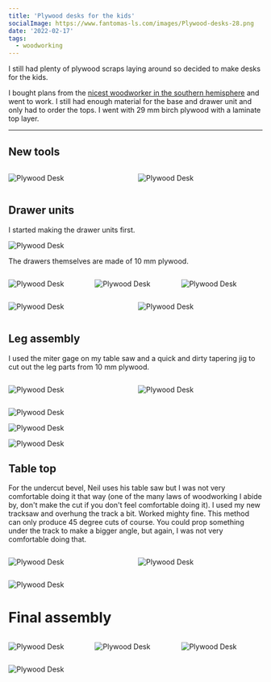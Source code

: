 ```yaml
---
title: 'Plywood desks for the kids'
socialImage: https://www.fantomas-ls.com/images/Plywood-desks-28.png
date: '2022-02-17'
tags:
  - woodworking
---
```


I still had plenty of plywood scraps laying around so decided to make desks for the kids. ​

I bought plans from the [nicest woodworker in the southern hemisphere](https://paskmakes.com/) and went to work. I still had enough material for the base and drawer unit and only had to order the tops. I went with 29 mm birch plywood with a laminate top layer.

---
## New tools

<div style="display: grid; 
  grid-template-columns: 1fr 1fr; 
  grid-template-rows: 1fr; 
  gap: 0px 10px; 
  grid-template-areas:. .; ">

<div>

![Plywood Desk](/images/Plywood-desks-1.png "Never thought I could be in love with a pencil, but this new Pica dry marker is simply great. I had been using cheap mechanical pencils for years and was fed up with the lead breaking all the time. Marking on dark wood was also rather hard. Enter the Pica dry marker! ")
</div>

<div>

![Plywood Desk](/images/Plywood-desks-2.png "New Makita tracksaw. Finally some dust collection which was sorely lacking on my trusty Dewalt.")
</div>

</div>

## Drawer units

I started making the drawer units first.

![Plywood Desk](/images/Plywood-desks-3.png "A simple box in 18 mm plywood with rebates, joined with glue and brad nails.")

The drawers themselves are made of 10 mm plywood.

<div style="display: grid; 
  grid-template-columns: 1fr 1fr 1fr; 
  grid-template-rows: 1fr; 
  gap: 0px 10px; 
  grid-template-areas:. . .; ">

<div>

![Plywood Desk](/images/Plywood-desks-10.png "Cut")
</div>
<div>

![Plywood Desk](/images/Plywood-desks-9.png "Assemble")
</div>

<div>

![Plywood Desk](/images/Plywood-desks-11.png "Repeat")
</div>
</div>

<div style="display: grid; 
  grid-template-columns: 1fr 1fr; 
  grid-template-rows: 1fr; 
  gap: 0px 10px; 
  grid-template-areas:. .; ">

<div>

![Plywood Desk](/images/Plywood-desks-23.png "I routed out a section on the back of the 29 mm thick drawer fronts to be able to fit the handles which were designed for 18 mm material.")
</div>
<div>

![Plywood Desk](/images/Plywood-desks-24.png "Looking mighty fine if I say so myself.")
</div>
</div>

## Leg assembly

I used the miter gage on my table saw and a quick and dirty tapering jig to cut out the leg parts from 10 mm plywood.
<div style="display: grid; 
  grid-template-columns: 1fr 1fr; 
  grid-template-rows: 1fr; 
  gap: 0px 10px; 
  grid-template-areas:. .; ">

<div>

![Plywood Desk](/images/Plywood-desks-4.png "Miter away!")
</div>
<div>

![Plywood Desk](/images/Plywood-desks-5.png "Mitering jig from MDF with some toggle clamps.")
</div>
</div>

![Plywood Desk](/images/Plywood-desks-6.png "Truing up the top of both legs.")

![Plywood Desk](/images/Plywood-desks-7.png "Marking the mortice for the back stretcher.")

![Plywood Desk](/images/Plywood-desks-8.png "Dry fitting the base.")

## Table top

For the undercut bevel, Neil uses his table saw but I was not very comfortable doing it that way (one of the many laws of woodworking I abide by, don't make the cut if you don't feel comfortable doing it). I used my new tracksaw and overhung the track a bit. Worked mighty fine. This method can only produce 45 degree cuts of course. You could prop something under the track to make a bigger angle, but again, I was not very comfortable doing that.

<div style="display: grid; 
  grid-template-columns: 1fr 1fr; 
  grid-template-rows: 1fr; 
  gap: 0px 10px; 
  grid-template-areas:. . .; ">

<div>

![Plywood Desk](/images/Plywood-desks-19.png "This handy little lip prevents the saw from falling off the track")
</div>
<div>

![Plywood Desk](/images/Plywood-desks-20.png "Bevel away!")
</div>

</div>

![Plywood Desk](/images/Plywood-desks-22.png "The top is screwed in place. On one side through a cleat, on the other side straight through the drawer unit, which is also fixed to the back stretcher.")

# Final assembly

<div style="display: grid; 
  grid-template-columns: 1fr 1fr 1fr; 
  grid-template-rows: 1fr; 
  gap: 0px 10px; 
  grid-template-areas:. . .; ">

<div>

![Plywood Desk](/images/Plywood-desks-25.png "Used biscuits to space out the fronts. First tried to temporarily superglue the fronts in place but the plywood was having none of it. Used doubleside tape instead.")
</div>
<div>

![Plywood Desk](/images/Plywood-desks-26.png "Clamped the fronts in place and drove in some screws from the back.")
</div>

<div>

![Plywood Desk](/images/Plywood-desks-27.png "Even spacing baby!")
</div>
</div>

![Plywood Desk](/images/Plywood-desks-28.png "Children, no more excuses, time to study!")